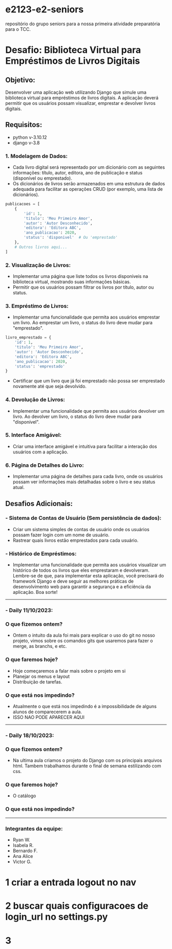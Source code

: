# e2123-e2-seniors
repositório do grupo seniors para a nossa primeira atividade preparatória para o TCC.
# Desafio: Biblioteca Virtual para Empréstimos de Livros Digitais
## Objetivo:
Desenvolver uma aplicação web utilizando Django que simule uma biblioteca virtual para empréstimos de livros digitais. A aplicação deverá permitir que os usuários possam visualizar, emprestar e devolver livros digitais.
## Requisitos:
   - python v-3.10.12
   - django v-3.8
### 1. Modelagem de Dados:
   - Cada livro digital será representado por um dicionário com as seguintes informações: título, autor, editora, ano de publicação e status (disponível ou emprestado).
   - Os dicionários de livros serão armazenados em uma estrutura de dados adequada para facilitar as operações CRUD (por exemplo, uma lista de dicionários).
```python
publicacoes = [
    {
        'id': 1,
        'titulo': 'Meu Primeiro Amor',
        'autor': 'Autor Desconhecido',
        'editora': 'Editora ABC',
        'ano_publicacao': 2020,
        'status': 'disponivel'  # Ou 'emprestado'
    },
    # Outros livros aqui...
]
```
### 2. Visualização de Livros:
   - Implementar uma página que liste todos os livros disponíveis na biblioteca virtual, mostrando suas informações básicas.
   - Permitir que os usuários possam filtrar os livros por título, autor ou status.
### 3. Empréstimo de Livros:
   - Implementar uma funcionalidade que permita aos usuários emprestar um livro. Ao emprestar um livro, o status do livro deve mudar para "emprestado".
```python
livro_emprestado = {
    'id': 1,
    'titulo': 'Meu Primeiro Amor',
    'autor': 'Autor Desconhecido',
    'editora': 'Editora ABC',
    'ano_publicacao': 2020,
    'status': 'emprestado'
}
```
   - Certificar que um livro que já foi emprestado não possa ser emprestado novamente até que seja devolvido.
### 4. Devolução de Livros:
   - Implementar uma funcionalidade que permita aos usuários devolver um livro. Ao devolver um livro, o status do livro deve mudar para "disponível".
### 5. Interface Amigável:
   - Criar uma interface amigável e intuitiva para facilitar a interação dos usuários com a aplicação.
### 6. Página de Detalhes do Livro:
   - Implementar uma página de detalhes para cada livro, onde os usuários possam ver informações mais detalhadas sobre o livro e seu status atual.
## Desafios Adicionais:
### - Sistema de Contas de Usuário (Sem persistência de dados):
   - Criar um sistema simples de contas de usuário onde os usuários possam fazer login com um nome de usuário.
   - Rastrear quais livros estão emprestados para cada usuário.
### - Histórico de Empréstimos:
   - Implementar uma funcionalidade que permita aos usuários visualizar um histórico de todos os livros que eles emprestaram e devolveram.
Lembre-se de que, para implementar esta aplicação, você precisará do framework Django e deve seguir as melhores práticas de desenvolvimento web para garantir a segurança e a eficiência da aplicação. Boa sorte!
---------------------------------------------------------------------------------------------------------------------------
### - Daily 11/10/2023:
### O que fizemos ontem?
   - Ontem o intuito da aula foi mais para explicar o uso do git no nosso projeto, vimos sobre os comandos gits que usaremos para fazer o merge, as branchs, e etc.

### O que faremos hoje?
   - Hoje começaremos a falar mais sobre o projeto em si
   - Planejar os menus e layout
   - Distribuição de tarefas.

### O que está nos impedindo?
   - Atualmente o que está nos impedindo é a impossibilidade de alguns alunos de comparecerem a aula. 
   - ISSO NAO PODE APARECER AQUI
---------------------------------------------------------------------------------------------------------------------------
### - Daily 18/10/2023:
### O que fizemos ontem?
   - Na ultima aula criamos o projeto do Django com os principais arquivos html. Tambem trabalhamos durante o final de semana estilizando com css.

### O que faremos hoje?
   - O catálogo

### O que está nos impedindo?
   
---------------------------------------------------------------------------------------------------------------------------
### Integrantes da equipe:
   - Ryan W.
   - Isabela R.
   - Bernardo F.
   - Ana Alice
   - Victor G.


# 1 criar a entrada logout no nav
# 2 buscar quais configuracoes de login_url no settings.py
# 3 
